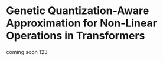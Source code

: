 # Genetic Quantization-Aware Approximation for Non-Linear Operations in Transformers
coming soon 123
